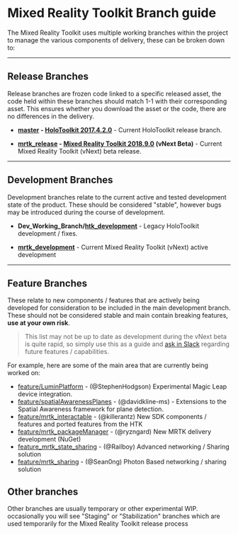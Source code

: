 # Mixed Reality Toolkit Branch guide

The Mixed Reality Toolkit uses multiple working branches within the project to manage the various components of delivery, these can be broken down to:

---
## Release Branches

Release branches are frozen code linked to a specific released asset, the code held within these branches should match 1-1 with their corresponding asset.
This ensures whether you download the asset or the code, there are no differences in the delivery.

* **[master](https://github.com/Microsoft/MixedRealityToolkit-Unity) - [HoloToolkit 2017.4.2.0](https://github.com/Microsoft/MixedRealityToolkit-Unity/releases/tag/2017.4.2.0)** - Current HoloToolkit release branch.

* **[mrtk_release](https://github.com/Microsoft/MixedRealityToolkit-Unity/tree/mrtk_release) - [Mixed Reality Toolkit 2018.9.0](https://github.com/Microsoft/MixedRealityToolkit-Unity/releases/tag/2018.9.0-Beta) (vNext Beta)** - Current Mixed Reality Toolkit (vNext) beta release.

---
## Development Branches

Development branches relate to the current active and tested development state of the product.  These should be considered "stable", however bugs may be introduced during the course of development.

* **Dev_Working_Branch/[htk_development](https://github.com/Microsoft/MixedRealityToolkit-Unity/tree/htk_development)** - Legacy HoloToolkit development / fixes.

* **[mrtk_development](https://github.com/Microsoft/MixedRealityToolkit-Unity/tree/mrtk_development)** - Current Mixed Reality Toolkit (vNext) active development

---
## Feature Branches

These relate to new components / features that are actively being developed for consideration to be included in the main development branch.
These should not be considered stable and main contain breaking features, **use at your own risk**.

> This list may not be up to date as development during the vNext beta is quite rapid, so simply use this as a guide and [ask in Slack](https://holodevelopersslack.azurewebsites.net/) regarding future features / capabilities.

For example, here are some of the main area that are currently being worked on:

* [feature/LuminPlatform](https://github.com/Microsoft/MixedRealityToolkit-Unity/tree/feature/LuminPlatform) - (@StephenHodgson) Experimental Magic Leap device integration.
* [feature/spatialAwarenessPlanes](https://github.com/Microsoft/MixedRealityToolkit-Unity/tree/feature/spatialAwarenessPlanes) - (@davidkline-ms) - Extensions to the Spatial Awareness framework for  plane detection.
* [feature/mrtk_interactable](https://github.com/Microsoft/MixedRealityToolkit-Unity/tree/feature/mrtk_interactable) - (@killerantz) New SDK components / features and ported features from the HTK
* [feature/mrtk_packageManager](https://github.com/Microsoft/MixedRealityToolkit-Unity/tree/feature/mrtk_packageManager) - (@ryzngard) New MRTK delivery development (NuGet)
* [feature_mrtk_state_sharing](https://github.com/Microsoft/MixedRealityToolkit-Unity/tree/feature_mrtk_state_sharing) - (@Railboy) Advanced networking / Sharing solution
* [feature/mrtk_sharing](https://github.com/Microsoft/MixedRealityToolkit-Unity/tree/feature/mrtk_sharing) - (@Sean0ng) Photon Based networking / sharing solution

## Other branches
Other branches are usually temporary or other experimental WIP.  occasionally you will see "Staging" or "Stabilization" branches which are used temporarily for the Mixed Reality Toolkit release process
